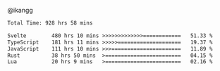 @ikangg
<!--START_SECTION:waka-->

```txt
Total Time: 928 hrs 58 mins

Svelte        480 hrs 10 mins >>>>>>>>>>>>>============   51.33 %
TypeScript    181 hrs 11 mins >>>>>====================   19.37 %
JavaScript    111 hrs 10 mins >>>======================   11.89 %
Rust          38 hrs 50 mins  >========================   04.15 %
Lua           20 hrs 9 mins   >========================   02.16 %
```

<!--END_SECTION:waka-->
